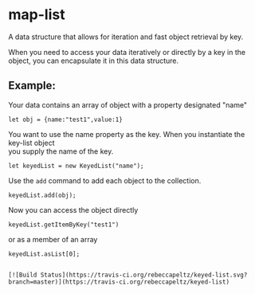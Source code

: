 # map-list
A data structure that allows for iteration and fast object retrieval by key.

When you need to access your data iteratively or directly by a key in the object, you can encapsulate it in this data structure.

## Example:  
Your data contains an array of object with a property designated "name"

```
let obj = {name:"test1",value:1}
```
You want to use the name property as the key.  When you instantiate the key-list object  
you supply the name of the key.

```
let keyedList = new KeyedList("name");
```
Use the `add` command to add each object to the collection.
```
keyedList.add(obj);
```
Now you can access the object directly
```
keyedList.getItemByKey("test1")
```
or as a member of an array
```
keyedList.asList[0];


[![Build Status](https://travis-ci.org/rebeccapeltz/keyed-list.svg?branch=master)](https://travis-ci.org/rebeccapeltz/keyed-list)

